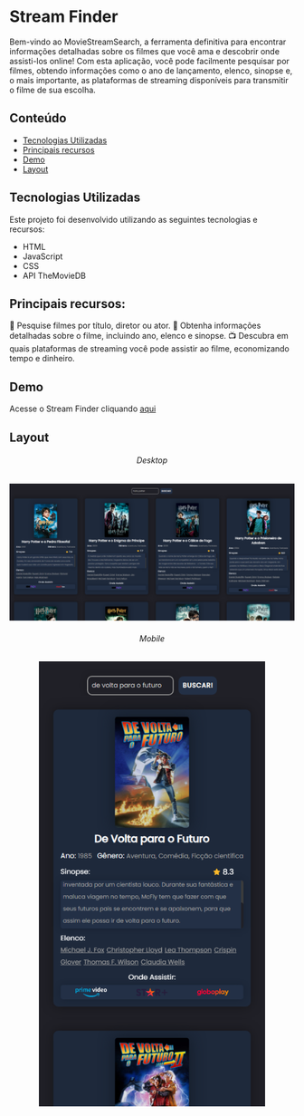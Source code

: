 # Stream Finder

Bem-vindo ao MovieStreamSearch, a ferramenta definitiva para encontrar informações detalhadas sobre os filmes que você ama e descobrir onde assisti-los online! Com esta aplicação, você pode facilmente pesquisar por filmes, obtendo informações como o ano de lançamento, elenco, sinopse e, o mais importante, as plataformas de streaming disponíveis para transmitir o filme de sua escolha.

## Conteúdo

- [Tecnologias Utilizadas](#tecnologias-utilizadas)
- [Principais recursos](#Principais-recursos)
- [Demo](#demo)
- [Layout](#layout)


## Tecnologias Utilizadas

Este projeto foi desenvolvido utilizando as seguintes tecnologias e recursos:

- HTML
- JavaScript
- CSS
- API TheMovieDB

## Principais recursos:

🔎 Pesquise filmes por título, diretor ou ator.
📜 Obtenha informações detalhadas sobre o filme, incluindo ano, elenco e sinopse.
📺 Descubra em quais plataformas de streaming você pode assistir ao filme, economizando tempo e dinheiro.

## Demo
Acesse o Stream Finder cliquando [aqui](https://cade-meu-filme.netlify.app/)

## Layout

<div align="center">
   <h6>Desktop</h6>
   <img src="https://github.com/cristoferluch/assets/blob/main/cademeufilme-1.png" alt="#01" width="800">
</div>

<div align="center">
   <h6>Mobile</h6>
   <img src="https://github.com/cristoferluch/assets/blob/main/cademeufilme-2.png" alt="#02" width="400">
</div>

